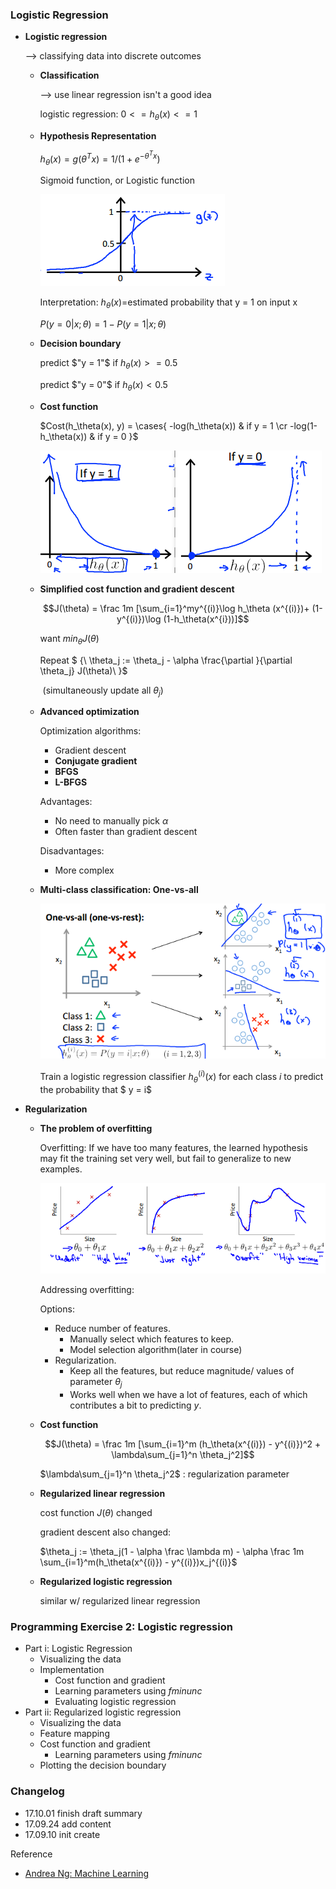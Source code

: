 ### Logistic Regression

-   **Logistic regression**

    --> classifying data into discrete outcomes

    -   **Classification**

        --> use linear regression isn't a good idea

        logistic regression: $0<= h_\theta(x)<= 1$

    -   **Hypothesis Representation**

        $h_\theta(x) = g(\theta^Tx)= 1/(1 + e^{-\theta^Tx})$

        Sigmoid function, or Logistic function

        ![week3_sigmoid_function](.\resource\week3_sigmoid_function.png)

        Interpretation: $h_\theta(x)$=estimated probability that y = 1 on input x

        $P(y=0|x;\theta) = 1 - P(y=1|x;\theta)$

    -   **Decision boundary**

        predict $"y =  1"$ if $h_\theta(x) >= 0.5$

        predict $"y =  0"$ if $h_\theta(x) < 0.5$

    -   **Cost function**

        $Cost(h_\theta(x), y) = \cases{ -log(h_\theta(x)) & if y = 1 \cr -log(1-h_\theta(x)) & if y = 0 }$

        ![week3_logistic_regression_cost_function](.\resource\week3_logistic_regression_cost_function.png)


    -   **Simplified cost function and gradient descent**

        $$J(\theta) = \frac 1m [\sum_{i=1}^my^{(i)}\log h_\theta (x^{(i)})+ (1-y^{(i)})\log (1-h_\theta(x^{i}))]$$

        want $min_\theta J(\theta)$

        Repeat $ \{\\ \theta_j := \theta_j - \alpha \frac{\partial }{\partial \theta_j} J(\theta)\\ \}$

        ​	(simultaneously update all $\theta_j$)

    -   **Advanced optimization**

        Optimization algorithms:

        -   Gradient descent
        -   **Conjugate gradient**
        -   **BFGS**
        -   **L-BFGS**
    
        Advantages:
    
        -   No need to manually pick $\alpha$
        -   Often faster than gradient descent
    
        Disadvantages:
    
        -   More complex
    
    -   **Multi-class classification: One-vs-all**
    
        ![week3_one_vs_all](.\resource\week3_one_vs_all.png)
    
        Train a logistic regression classifier $h_\theta^{(i)}(x)$ for each class $i$ to predict the probability that $ y = i$

-   **Regularization**
    -   **The problem of overfitting**

        Overfitting: If we have too many features, the learned hypothesis may fit the training set very well, but fail to generalize to new examples.

        ![week3_overfitting](.\resource\week3_overfitting.png)

        Addressing overfitting:

        Options:

         - Reduce number of features.
           -   Manually select which features to keep.
           -   Model selection algorithm(later in course)
        - Regularization.
          - Keep all the features, but reduce magnitude/ values of parameter $\theta_j$
          - Works well when we have a lot of features, each of which contributes a bit to predicting $y$.

    -   **Cost function**

        $$J(\theta) =  \frac 1m [\sum_{i=1}^m (h_\theta(x^{(i)}) - y^{(i)})^2 + \lambda\sum_{j=1}^n \theta_j^2]$$

        $\lambda\sum_{j=1}^n \theta_j^2$  : regularization parameter

    -   **Regularized linear regression**

        cost function $J(\theta)$ changed

        gradient descent also changed: 

        $\theta_j := \theta_j(1 - \alpha \frac \lambda m) - \alpha \frac 1m \sum_{i=1}^m(h_\theta(x^{(i)}) - y^{(i)})x_j^{(i)}$

    -   **Regularized logistic regression**

        similar w/ regularized linear regression

### Programming Exercise 2: Logistic regression

-   Part i: Logistic Regression
    -   Visualizing the data
    -   Implementation
        -   Cost function and gradient
        -   Learning parameters using $fminunc$
        -   Evaluating logistic regression
-   Part ii: Regularized logistic regression
    -   Visualizing the data
    -   Feature mapping
    -   Cost function and gradient
        -   Learning parameters using $fminunc$
    -   Plotting the decision boundary

### Changelog

-   17.10.01 finish draft summary
-   17.09.24 add content
-   17.09.10 init create

Reference

-   [Andrea Ng: Machine Learning](https://www.coursera.org/learn/machine-learning)